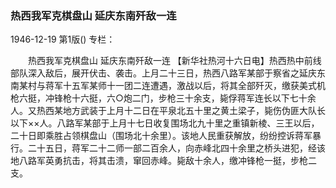 ### 热西我军克棋盘山  延庆东南歼敌一连

1946-12-19
第1版()
专栏：

　　热西我军克棋盘山
    延庆东南歼敌一连
    【新华社热河十六日电】热西热中前线部队深入敌后，展开伏击、袭击。上月二十三日，热西八路军某部于察省之延庆东南某村与蒋军十五军某师十一团二连遭遇，激战以后，将其全部歼灭，缴获美式机枪六挺，冲锋枪十六挺，六○炮二门，步枪三十余支，毙俘蒋军连长以下七十余人。又热西某地方武装于上月十二日在平泉北五十里之黄土梁子，毙伤伪匪大队长以下××人。八路军某部于上月十七日收复围场北九十里之重镇新棱、三王以后，二十日即乘胜占领棋盘山（围场北十余里）。该地人民重获解放，纷纷控诉蒋军暴行。二十五日，蒋军二十二师一部二百余人，向赤峰北四十余里之桥头进犯，经该地八路军英勇抗击，将其击溃，窜回赤峰。毙敌十余人，缴冲锋枪一挺，步枪二支。
